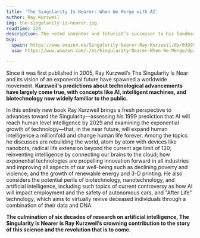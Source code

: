 ```yaml
---
title: 'The Singularity Is Nearer: When We Merge with AI'
author: Ray Kurzweil
img: the-singularity-is-nearer.jpg
readtime: 224
description: The noted inventor and futurist’s successor to his landmark book The Singularity Is Near explores how technology will transform the human race in the decades to come
buy:
  spain: https://www.amazon.es/Singularity-Nearer-Ray-Kurzweil/dp/0399562761
  usa: https://www.amazon.com/-/es/Singularity-Nearer-When-We-Merge/dp/0399562761/ref=sr_1_1?adgrpid=155823217396&dib=eyJ2IjoiMSJ9.jaOBg7OkVBsuxBLXLG0Gc0jgcXnQ4HtdJxggFrjP31BhFlEbliBfIDd-jgxKjNGtyHncGFUBA7H2-Yh2GcnGIiVKrTvHBFhy8MHA88ME2YIt7WzbtK6eTVmpmvD3LLjMNlkylavyUJyc2Kl3koAUsc_9G5HX-MIRPXzslbY3NBeljgJc9tuA1kTeZfnkgbYCAJDy3SYbtlObBdojqamIjROjrmQlZVpHMpBKXmQHwqE._deK1rMG-N2Dx9IJG_nxUyCTNpRocNhgJ8AWsPuqG6g&dib_tag=se&hvadid=681378812608&hvdev=c&hvlocphy=9077343&hvnetw=g&hvqmt=b&hvrand=4464935283075255514&hvtargid=kwd-386548605021&hydadcr=28018_14525557&keywords=the+singularity+is+nearer&mcid=ecce8c0fea2a3fbebba5061cb7e2262e&qid=1754940322&sr=8-1

---
```

Since it was first published in 2005, Ray Kurzweil’s The Singularity Is Near and its vision of an exponential future have spawned a worldwide movement. **Kurzweil's predictions about technological advancements have largely come true, with concepts like AI, intelligent machines, and biotechnology now widely familiar to the public.**

In this entirely new book Ray Kurzweil brings a fresh perspective to advances toward the Singularity—assessing his 1999 prediction that AI will reach human level intelligence by 2029 and examining the exponential growth of technology—that, in the near future, will expand human intelligence a millionfold and change human life forever. Among the topics he discusses are rebuilding the world, atom by atom with devices like nanobots; radical life extension beyond the current age limit of 120; reinventing intelligence by connecting our brains to the cloud; how exponential technologies are propelling innovation forward in all industries and improving all aspects of our well-being such as declining poverty and violence; and the growth of renewable energy and 3-D printing. He also considers the potential perils of biotechnology, nanotechnology, and artificial intelligence, including such topics of current controversy as how AI will impact employment and the safety of autonomous cars, and "After Life" technology, which aims to virtually revive deceased individuals through a combination of their data and DNA.

**The culmination of six decades of research on artificial intelligence, The Singularity Is Nearer is Ray Kurzweil’s crowning contribution to the story of this science and the revolution that is to come.**